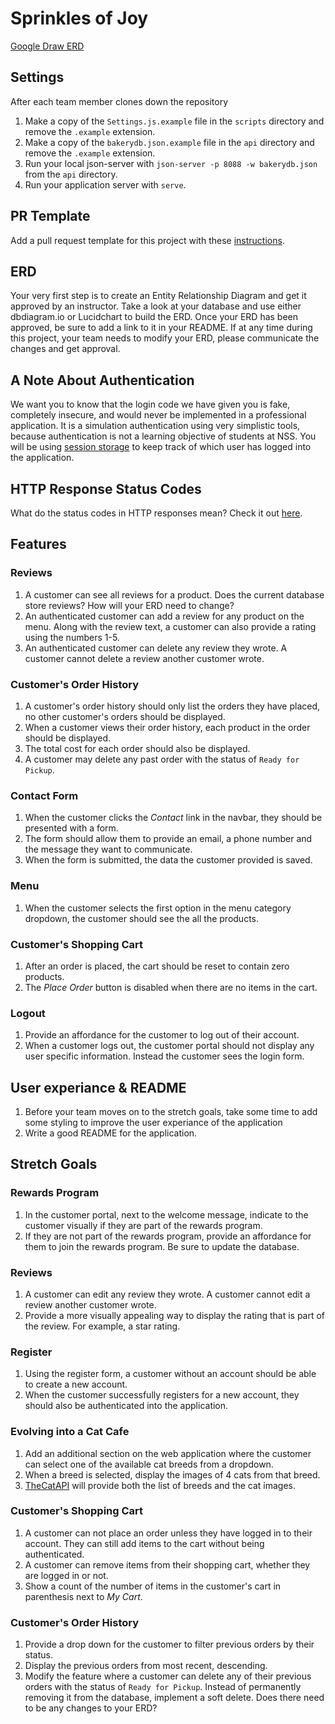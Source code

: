 # Sprinkles of Joy

[Google Draw ERD](https://docs.google.com/drawings/d/1RzkPSzAOyOO1Y_cofPfyiaggFiQ7U92v4BOln6qu9ME/edit?usp=sharing)

## Settings
After each team member clones down the repository
1. Make a copy of the `Settings.js.example` file in the `scripts` directory and remove the `.example` extension.
1. Make a copy of the `bakerydb.json.example` file in the `api` directory and remove the `.example` extension.
1. Run your local json-server with `json-server -p 8088 -w bakerydb.json` from the `api` directory.
1. Run your application server with `serve`.

## PR Template

Add a pull request template for this project with these [instructions](https://docs.github.com/en/github/building-a-strong-community/creating-a-pull-request-template-for-your-repository).

## ERD

Your very first step is to create an Entity Relationship Diagram and get it approved by an instructor. Take a look at your database and use either dbdiagram.io or Lucidchart to build the ERD. Once your ERD has been approved, be sure to add a link to it in your README. If at any time during this project, your team needs to modify your ERD, please communicate the changes and get approval.

## A Note About Authentication

We want you to know that the login code we have given you is fake, completely insecure, and would never be implemented in a professional application. It is a simulation authentication using very simplistic tools, because authentication is not a learning objective of students at NSS. You will be using [session storage](https://javascript.info/localstorage#sessionstorage) to keep track of which user has logged into the application.

## HTTP Response Status Codes
What do the status codes in HTTP responses mean? Check it out [here](https://developer.mozilla.org/en-US/docs/Web/HTTP/Status).

## Features

### Reviews
  1. A customer can see all reviews for a product. Does the current database store reviews? How will your ERD need to change?
  1. An authenticated customer can add a review for any product on the menu. Along with the review text, a customer can also provide a rating using the numbers 1-5.
  1. An authenticated customer can delete any review they wrote. A customer cannot delete a review another customer wrote.

### Customer's Order History
  1. A customer's order history should only list the orders they have placed, no other customer's orders should be displayed. 
  1. When a customer views their order history, each product in the order should be displayed. 
  1. The total cost for each order should also be displayed.
  1. A customer may delete any past order with the status of `Ready for Pickup`.

### Contact Form
  1. When the customer clicks the *Contact* link in the navbar, they should be presented with a form.
  1. The form should allow them to provide an email, a phone number and the message they want to communicate.
  1. When the form is submitted, the data the customer provided is saved.

### Menu
  1. When the customer selects the first option in the menu category dropdown, the customer should see the all the products.

### Customer's Shopping Cart
  1. After an order is placed, the cart should be reset to contain zero products.
  1. The *Place Order* button is disabled when there are no items in the cart.

### Logout
  1. Provide an affordance for the customer to log out of their account.
  1. When a customer logs out, the customer portal should not display any user specific information. Instead the customer sees the login form.

## User experiance & README
1. Before your team moves on to the stretch goals, take some time to add some styling to improve the user experiance of the application 
1. Write a good README for the application.

## Stretch Goals

### Rewards Program
  1. In the customer portal, next to the welcome message, indicate to the customer visually if they are part of the rewards program.
  1. If they are not part of the rewards program, provide an affordance for them to join the rewards program. Be sure to update the database.

### Reviews
  1. A customer can edit any review they wrote. A customer cannot edit a review another customer wrote.
  1. Provide a more visually appealing way to display the rating that is part of the review. For example, a star rating.

### Register
  1. Using the register form, a customer without an account should be able to create a new account.
  1. When the customer successfully registers for a new account, they should also be authenticated into the application.

### Evolving into a Cat Cafe
  1. Add an additional section on the web application where the customer can select one of the available cat breeds from a dropdown.
  1. When a breed is selected, display the images of 4 cats from that breed.
  1. [TheCatAPI](https://docs.thecatapi.com/) will provide both the list of breeds and the cat images.

### Customer's Shopping Cart
  1. A customer can not place an order unless they have logged in to their account. They can still add items to the cart without being authenticated.
  1. A customer can remove items from their shopping cart, whether they are logged in or not.
  1. Show a count of the number of items in the customer's cart in parenthesis next to *My Cart*. 

### Customer's Order History
  1. Provide a drop down for the customer to filter previous orders by their status.
  1. Display the previous orders from most recent, descending.
  1. Modify the feature where a customer can delete any of their previous orders with the status of `Ready for Pickup`. Instead of permanently removing it from the database, implement a soft delete. Does there need to be any changes to your ERD?
